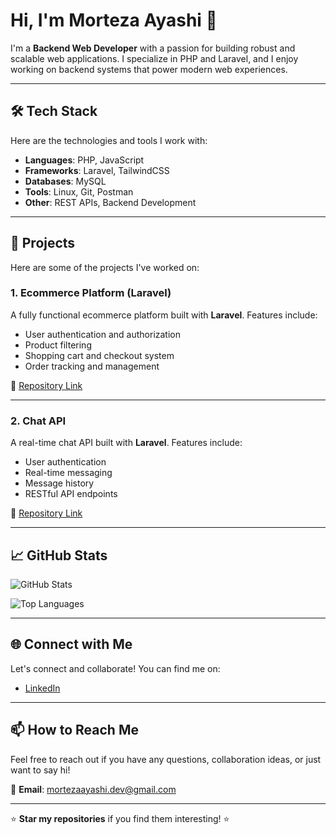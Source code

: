 # Hi, I'm Morteza Ayashi 👋

I'm a **Backend Web Developer** with a passion for building robust and scalable web applications. I specialize in PHP and Laravel, and I enjoy working on backend systems that power modern web experiences.

---

## 🛠️ Tech Stack

Here are the technologies and tools I work with:

- **Languages**: PHP, JavaScript
- **Frameworks**: Laravel, TailwindCSS
- **Databases**: MySQL
- **Tools**: Linux, Git, Postman
- **Other**: REST APIs, Backend Development

---

## 🚀 Projects

Here are some of the projects I've worked on:

### 1. **Ecommerce Platform (Laravel)**
A fully functional ecommerce platform built with **Laravel**. Features include:
- User authentication and authorization
- Product filtering
- Shopping cart and checkout system
- Order tracking and management

🔗 [Repository Link](https://github.com/morteza-ayashi/vivid-cart)

---

### 2. **Chat API**
A real-time chat API built with **Laravel**. Features include:
- User authentication
- Real-time messaging
- Message history
- RESTful API endpoints

🔗 [Repository Link](https://github.com/morteza-ayashi/chatterly-api)

---

## 📈 GitHub Stats

![GitHub Stats](https://github-readme-stats.vercel.app/api?username=morteza-ayashi&show_icons=true&theme=dark&hide_border=true)

![Top Languages](https://github-readme-stats.vercel.app/api/top-langs/?username=morteza-ayashi&layout=compact&theme=dark&hide_border=true)

---

## 🌐 Connect with Me

Let's connect and collaborate! You can find me on:

- [LinkedIn](https://www.linkedin.com/in/morteza-ayashi-294974347)

---

## 📫 How to Reach Me

Feel free to reach out if you have any questions, collaboration ideas, or just want to say hi!

📧 **Email**: mortezaayashi.dev@gmail.com

---

⭐️ **Star my repositories** if you find them interesting! ⭐️
